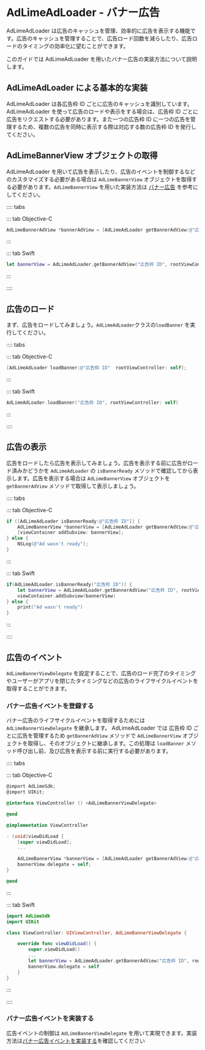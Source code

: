# AdLimeAdLoader - バナー広告  

AdLimeAdLoader は広告のキャッシュを管理、効率的に広告を表示する機能です。広告のキャッシュを管理することで、広告ロード回数を減らしたり、広告ロードのタイミングの効率化に望むことができます。

このガイドでは AdLimeAdLoader を用いたバナー広告の実装方法について説明します。

## AdLimeAdLoader による基本的な実装  

AdLimeAdLoader は各広告枠 ID ごとに広告のキャッシュを識別しています。AdLimeAdLoader を使って広告のロードや表示をする場合は、広告枠 ID ごとに広告をリクエストする必要があります。また一つの広告枠 ID に一つの広告を管理するため、複数の広告を同時に表示する際は対応する数の広告枠 ID を発行してください。

## AdLimeBannerView オブジェクトの取得  

AdLimeAdLoader を用いて広告を表示したり、広告のイベントを制御するなどのカスタマイズする必要がある場合は `AdLimeBannerView` オブジェクトを取得する必要があります。`AdLimeBannerView` を用いた実装方法は [バナー広告](./banner.md) を参考にしてください。

:::: tabs

::: tab Objective-C

```objectivec
AdLimeBannerAdView *bannerAdView = [AdLimeAdLoader getBannerAdView:@"広告枠 ID" rootViewController: self];
```

:::

::: tab Swift

```swift
let bannerView = AdLimeAdLoader.getBannerAdView("広告枠 ID", rootViewController: self)
```

:::

::::

## 広告のロード  

まず、広告をロードしてみましょう。`AdLimeAdLoader`クラスの`loadBanner` を実行してください。

:::: tabs

::: tab Objective-C

```objectivec
[AdLimeAdLoader loadBanner:@"広告枠 ID"  rootViewController: self];
```

:::

::: tab Swift

```swift
AdLimeAdLoader.loadBanner("広告枠 ID", rootViewController: self)
```

:::

::::

## 広告の表示  

広告をロードしたら広告を表示してみましょう。広告を表示する前に広告がロード済みかどうかを `AdLimeAdLoader` の `isBannerReady` メソッドで確認してから表示します。広告を表示する場合は `AdLimeBannerView` オブジェクトを `getBannerAdView` メソッドで取得して表示しましょう。

:::: tabs

::: tab Objective-C

```objectivec
if ([AdLimeAdLoader isBannerReady:@"広告枠 ID"]) {
    AdLimeBannerView *bannerView = [AdLimeAdLoader getBannerAdView:@"広告枠 ID" rootViewController:self];
    [viewContainer addSubview: bannerView];
} else {
    NSLog(@"Ad wasn't ready");
}
```

:::

::: tab Swift

```swift
if(AdLimeAdLoader.isBannerReady("広告枠 ID")) {
    let bannerView = AdLimeAdLoader.getBannerAdView("広告枠 ID", rootViewController: self)
    viewContainer.addSubview(bannerView)
} else {
    print("Ad wasn't ready")
}
```

:::

::::

## 広告のイベント  

`AdLimeBannerViewDelegate` を設定することで、広告のロード完了のタイミングやユーザーがアプリを閉じたタイミングなどの広告のライフサイクルイベントを取得することができます。

### バナー広告イベントを登録する  

バナー広告のライフサイクルイベントを取得するためには `AdLimeBannerViewDelegate` を継承します。 AdLimeAdLoader では 広告枠 ID ごとに広告を管理するため `getBannerAdView` メソッドで `AdLimeBannerView` オブジェクトを取得し、そのオブジェクトに継承します。この処理は `loadBanner` メソッド呼び出し前、及び広告を表示する前に実行する必要があります。

:::: tabs

::: tab Objective-C

```objectivec
@import AdLimeSdk;
@import UIKit;

@interface ViewController () <AdLimeBannerViewDelegate>

@end

@implementation ViewController

- (void)viewDidLoad {
    [super viewDidLoad];
    ...

    AdLimeBannerView *bannerView = [AdLimeAdLoader getBannerAdView:@"広告枠 ID" rootViewController: self];
    bannerView.delegate = self;
}

@end
```

:::

::: tab Swift

```swift
import AdLimeSdk
import UIKit

class ViewController: UIViewController, AdLimeBannerViewDelegate {

    override func viewDidLoad() {
        super.viewDidLoad()
        ...
        let bannerView = AdLimeAdLoader.getBannerAdView("広告枠 ID", rootViewController: self)
        bannerView.delegate = self
    }
}
```

:::

::::


### バナー広告イベントを実装する
広告イベントの制御は `AdLimeBannerViewDelegate` を用いて実現できます。実装方法は[バナー広告イベントを実装する](./banner.md#バナー広告イベントを実装する)を確認してください



